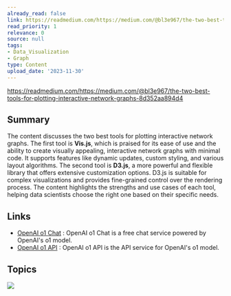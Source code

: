 ```yaml
---
already_read: false
link: https://readmedium.com/https://medium.com/@bl3e967/the-two-best-tools-for-plotting-interactive-network-graphs-8d352aa894d4
read_priority: 1
relevance: 0
source: null
tags:
- Data_Visualization
- Graph
type: Content
upload_date: '2023-11-30'
---
```


https://readmedium.com/https://medium.com/@bl3e967/the-two-best-tools-for-plotting-interactive-network-graphs-8d352aa894d4
## Summary

The content discusses the two best tools for plotting interactive network graphs. The first tool is **Vis.js**, which is praised for its ease of use and the ability to create visually appealing, interactive network graphs with minimal code. It supports features like dynamic updates, custom styling, and various layout algorithms. The second tool is **D3.js**, a more powerful and flexible library that offers extensive customization options. D3.js is suitable for complex visualizations and provides fine-grained control over the rendering process. The content highlights the strengths and use cases of each tool, helping data scientists choose the right one based on their specific needs.
## Links

- [OpenAI o1 Chat](https://openai01.net/) : OpenAI o1 Chat is a free chat service powered by OpenAI's o1 model.
- [OpenAI o1 API](https://openaio1api.com/) : OpenAI o1 API is the API service for OpenAI's o1 model.

## Topics

![](topics/Tool/Interactive%20Network%20Graphs)